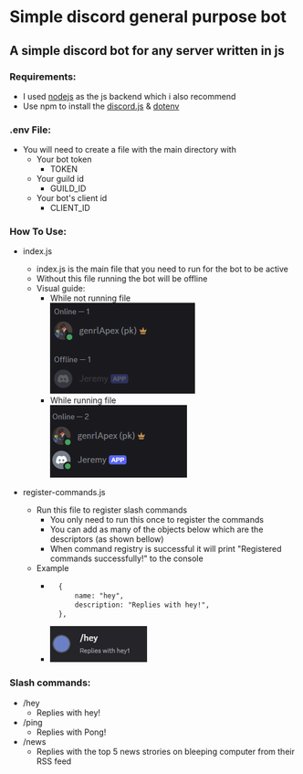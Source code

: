 # Simple discord general purpose bot

## A simple discord bot for any server written in js


### Requirements:<br>
- I used <a href="https://nodejs.org/en">nodejs</a> as the js backend which i also recommend
- Use npm to install the <a href="https://discord.js.org/">discord.js</a> & <a href="https://www.npmjs.com/package/dotenv">dotenv</a>


### .env File:
- You will need to create a file with the main directory with
    - Your bot token
        - TOKEN
    - Your guild id
        - GUILD_ID
    - Your bot's client id
        - CLIENT_ID



### How To Use:
- index.js
    - index.js is the main file that you need to run for the bot to be active
    - Without this file running the bot will be offline
    - Visual guide:
        - While not running file<br>
            ![alt text](assets/imgs/offline.png)
        - While running file<br>
            ![alt text](assets/imgs/online.png)

- register-commands.js
    - Run this file to register slash commands
        - You only need to run this once to register the commands
        - You can add as many of the objects below which are the descriptors (as shown bellow)
        - When command registry is successful it will print "Registered commands successfully!" to the console
    - Example
        -       {
                    name: "hey",
                    description: "Replies with hey!",
                },
    
        - ![alt text](assets/imgs/hey.png)


### Slash commands:
- /hey
    - Replies with hey!
- /ping
    - Replies with Pong!
- /news
    - Replies with the top 5 news strories on bleeping computer from their RSS feed